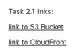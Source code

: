 Task 2.1 links:

[link to S3 Bucket](http://my-task2-bucket.s3-website-eu-west-1.amazonaws.com/)

[link to CloudFront](https://d1ayvo9yb0479z.cloudfront.net/)
